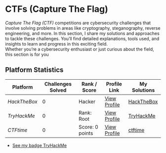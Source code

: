 # CTFs (Capture The Flag)

*Capture The Flag (CTF)* competitions are cybersecurity challenges that involve solving problems in areas like cryptography, steganography, reverse engineering, and more.  In this section, I share my solutions and approaches to tackle these challenges. You’ll find detailed explanations, tools used, and insights to learn and progress in this exciting field.  
Whether you’re a cybersecurity enthusiast or just curious about the field, this section is for you

## Platform Statistics

| Platform      | Challenges Solved | Rank / Score    | Profile Link                                                        | My Solutions                                     |
|---------------|-------------------|-----------------|---------------------------------------------------------------------|--------------------------------------------------|
| *HackTheBox*  | 0                 | Hacker          | [View Profile](https://account.hackthebox.com/dashboard/sidiMaadh)  | [HackTheBox](CTF-Training-Platforms/HackTheBox/) 
| *TryHackMe*   | 0                 | Rank: Root      | [View Profile](https://tryhackme.com/r/p/SidiMaadh)                 | [TryHackMe](CTF-Training-Platforms/TryHackMe/)   
| *CTFtime*     | 0                 | Score: 0 points | [View Profile](https://ctftime.org/profile/sidichrifahdmaadh)       | [ctftime](CTF-Training-Platforms/ctftime/)   


- [See my badge TryHackMe](https://tryhackme.com/api/v2/badges/public-profile?userPublicId=3994561)
